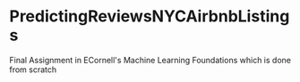 # PredictingReviewsNYCAirbnbListings
Final Assignment in ECornell's Machine Learning Foundations which is done from scratch 
